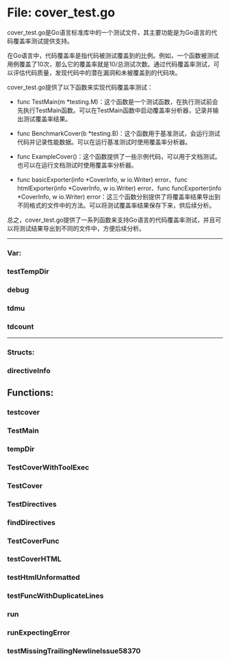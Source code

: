 # File: cover_test.go

cover_test.go是Go语言标准库中的一个测试文件，其主要功能是为Go语言的代码覆盖率测试提供支持。

在Go语言中，代码覆盖率是指代码被测试覆盖到的比例。例如，一个函数被测试用例覆盖了10次，那么它的覆盖率就是10/总测试次数。通过代码覆盖率测试，可以评估代码质量，发现代码中的潜在漏洞和未被覆盖到的代码块。

cover_test.go提供了以下函数来实现代码覆盖率测试：

- func TestMain(m *testing.M)：这个函数是一个测试函数，在执行测试前会先执行TestMain函数。可以在TestMain函数中启动覆盖率分析器，记录并输出测试覆盖率结果。

- func BenchmarkCover(b *testing.B)：这个函数用于基准测试，会运行测试代码并记录性能数据。可以在运行基准测试时使用覆盖率分析器。

- func ExampleCover()：这个函数提供了一些示例代码，可以用于文档测试。也可以在运行文档测试时使用覆盖率分析器。

- func basicExporter(info *CoverInfo, w io.Writer) error、func htmlExporter(info *CoverInfo, w io.Writer) error、func funcExporter(info *CoverInfo, w io.Writer) error：这三个函数分别提供了将覆盖率结果导出到不同格式的文件中的方法。可以将测试覆盖率结果保存下来，供后续分析。

总之，cover_test.go提供了一系列函数来支持Go语言的代码覆盖率测试，并且可以将测试结果导出到不同的文件中，方便后续分析。




---

### Var:

### testTempDir





### debug





### tdmu





### tdcount








---

### Structs:

### directiveInfo





## Functions:

### testcover





### TestMain





### tempDir





### TestCoverWithToolExec





### TestCover





### TestDirectives





### findDirectives





### TestCoverFunc





### testCoverHTML





### testHtmlUnformatted





### testFuncWithDuplicateLines





### run





### runExpectingError





### testMissingTrailingNewlineIssue58370





